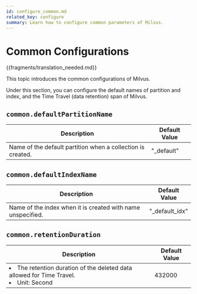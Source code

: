 ```yaml
---
id: configure_common.md
related_key: configure
summary: Learn how to configure common parameters of Milvus.
---
```


# Common Configurations

{{fragments/translation_needed.md}}

This topic introduces the common configurations of Milvus.

Under this section, you can configure the default names of partition and index, and the Time Travel (data retention) span of Milvus.

## `common.defaultPartitionName`

<table id="common.defaultPartitionName">
  <thead>
    <tr>
      <th class="width80">Description</th>
      <th class="width20">Default Value</th> 
    </tr>
  </thead>
  <tbody>
    <tr>
      <td>Name of the default partition when a collection is created.</td>
      <td>"_default"</td>
    </tr>
  </tbody>
</table>

## `common.defaultIndexName`

<table id="common.defaultPartitionName">
  <thead>
    <tr>
      <th class="width80">Description</th>
      <th class="width20">Default Value</th> 
    </tr>
  </thead>
  <tbody>
    <tr>
      <td>Name of the index when it is created with name unspecified.</td>
      <td>"_default_idx"</td>
    </tr>
  </tbody>
</table>

## `common.retentionDuration`

<table id="common.retentionDuration">
  <thead>
    <tr>
      <th class="width80">Description</th>
      <th class="width20">Default Value</th> 
    </tr>
  </thead>
  <tbody>
    <tr>
      <td>
        <li>The retention duration of the deleted data allowed for Time Travel.</li>
        <li>Unit: Second</li>
      </td>
      <td>432000</td>
    </tr>
  </tbody>
</table>

